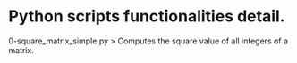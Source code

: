 # Python scripts functionalities detail.

0-square_matrix_simple.py > Computes the square value of all integers of a matrix.